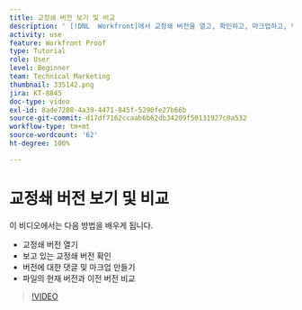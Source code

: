 ```yaml
---
title: 교정쇄 버전 보기 및 비교
description: ' [!DNL  Workfront]에서 교정쇄 버전을 열고, 확인하고, 마크업하고, 댓글을 달고, 비교하는 방법에 대해 알아봅니다.'
activity: use
feature: Workfront Proof
type: Tutorial
role: User
level: Beginner
team: Technical Marketing
thumbnail: 335142.png
jira: KT-8845
doc-type: video
exl-id: 8ade7208-4a39-4471-845f-5290fe27b66b
source-git-commit: d17df7162ccaab6b62db34209f50131927c0a532
workflow-type: tm+mt
source-wordcount: '62'
ht-degree: 100%

---
```


# 교정쇄 버전 보기 및 비교

이 비디오에서는 다음 방법을 배우게 됩니다.

* 교정쇄 버전 열기
* 보고 있는 교정쇄 버전 확인
* 버전에 대한 댓글 및 마크업 만들기
* 파일의 현재 버전과 이전 버전 비교

>[!VIDEO](https://video.tv.adobe.com/v/335142/?quality=12&learn=on&enablevpops)

<!--
## Learn more
* Compare proofs
-->
